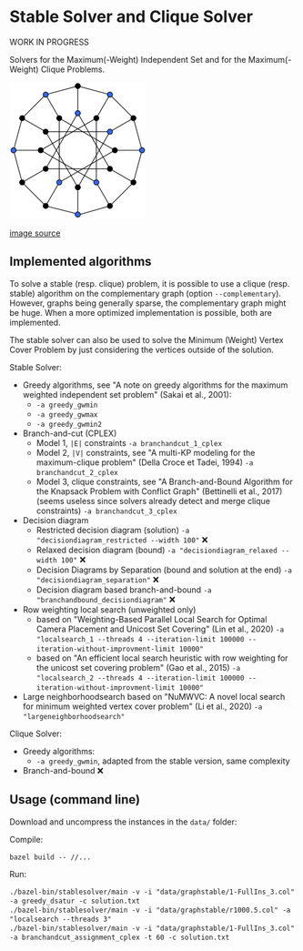 # Stable Solver and Clique Solver

WORK IN PROGRESS

Solvers for the Maximum(-Weight) Independent Set and for the Maximum(-Weight) Clique Problems.

![stable](stable.png?raw=true "stable")

[image source](https://commons.wikimedia.org/wiki/File:Independent_set_graph.svg)

## Implemented algorithms

To solve a stable (resp. clique) problem, it is possible to use a clique (resp. stable) algorithm on the complementary graph (option `--complementary`). However, graphs being generally sparse, the complementary graph might be huge. When a more optimized implementation is possible, both are implemented.

The stable solver can also be used to solve the Minimum (Weight) Vertex Cover Problem by just considering the vertices outside of the solution.

Stable Solver:

* Greedy algorithms, see "A note on greedy algorithms for the maximum weighted independent set problem" (Sakai et al., 2001):
  * `-a greedy_gwmin`
  * `-a greedy_gwmax`
  * `-a greedy_gwmin2`
* Branch-and-cut (CPLEX)
  * Model 1, `|E|` constraints `-a branchandcut_1_cplex`
  * Model 2, `|V|` constraints, see "A multi-KP modeling for the maximum-clique problem" (Della Croce et Tadei, 1994) `-a branchandcut_2_cplex`
  * Model 3, clique constraints, see "A Branch-and-Bound Algorithm for the Knapsack Problem with Conflict Graph" (Bettinelli et al., 2017) (seems useless since solvers already detect and merge clique constraints) `-a branchandcut_3_cplex`
* Decision diagram
  * Restricted decision diagram (solution) `-a "decisiondiagram_restricted --width 100"` :x:
  * Relaxed decision diagram (bound) `-a "decisiondiagram_relaxed --width 100"` :x:
  * Decision Diagrams by Separation (bound and solution at the end) `-a "decisiondiagram_separation"` :x:
  * Decision diagram based branch-and-bound `-a "branchandbound_decisiondiagram"` :x:
* Row weighting local search (unweighted only)
  * based on "Weighting-Based Parallel Local Search for Optimal Camera Placement and Unicost Set Covering" (Lin et al., 2020) `-a "localsearch_1 --threads 4 --iteration-limit 100000 --iteration-without-improvment-limit 10000"`
  * based on "An efficient local search heuristic with row weighting for the unicost set covering problem" (Gao et al., 2015) `-a "localsearch_2 --threads 4 --iteration-limit 100000 --iteration-without-improvment-limit 10000"`
* Large neighborhoodsearch based on "NuMWVC: A novel local search for minimum weighted vertex cover problem" (Li et al., 2020) `-a "largeneighborhoodsearch"`

Clique Solver:

* Greedy algorithms:
  * `-a greedy_gwmin`, adapted from the stable version, same complexity
* Branch-and-bound :x:

## Usage (command line)

Download and uncompress the instances in the `data/` folder:


Compile:
```shell
bazel build -- //...
```

Run:
```shell
./bazel-bin/stablesolver/main -v -i "data/graphstable/1-FullIns_3.col" -a greedy_dsatur -c solution.txt
./bazel-bin/stablesolver/main -v -i "data/graphstable/r1000.5.col" -a "localsearch --threads 3"
./bazel-bin/stablesolver/main -v -i "data/graphstable/1-FullIns_3.col" -a branchandcut_assignment_cplex -t 60 -c solution.txt
```


